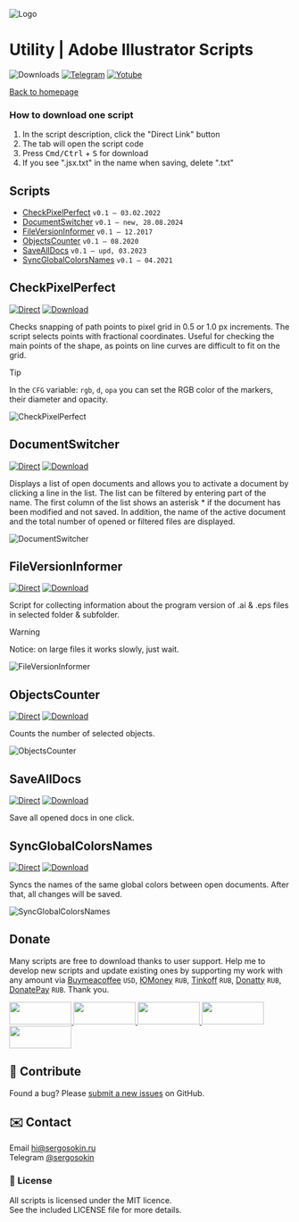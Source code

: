 ![Logo](https://i.ibb.co/mF018gV/emblem.png)

# Utility | Adobe Illustrator Scripts

![Downloads](https://img.shields.io/badge/Downloads-120k-27CF7D.svg) [![Telegram](https://img.shields.io/badge/Telegram%20Channel-%40aiscripts-0088CC.svg)](https://t.me/aiscripts) [![Yotube](https://img.shields.io/badge/Youtube-%40SergOsokinArt-FF0000.svg)](https://www.youtube.com/c/SergOsokinArt/videos)

[Back to homepage](../README.md)

### How to download one script 
1. In the script description, click the "Direct Link" button
2. The tab will open the script code
3. Press <kbd>Cmd/Ctrl</kbd> + <kbd>S</kbd> for download
4. If you see ".jsx.txt" in the name when saving, delete ".txt"

## Scripts
* [CheckPixelPerfect](https://github.com/creold/illustrator-scripts/blob/master/md/Utility.md#checkpixelperfect) `v0.1 — 03.02.2022`
* [DocumentSwitcher](https://github.com/creold/illustrator-scripts/blob/master/md/Utility.md#documentswitcher) `v0.1 — new, 28.08.2024`
* [FileVersionInformer](https://github.com/creold/illustrator-scripts/blob/master/md/Utility.md#fileversioninformer) `v0.1 — 12.2017`
* [ObjectsCounter](https://github.com/creold/illustrator-scripts/blob/master/md/Utility.md#objectscounter) `v0.1 — 08.2020`
* [SaveAllDocs](https://github.com/creold/illustrator-scripts/blob/master/md/Utility.md#savealldocs) `v0.1 — upd, 03.2023`
* [SyncGlobalColorsNames](https://github.com/creold/illustrator-scripts/blob/master/md/Utility.md#syncglobalcolorsnames) `v0.1 — 04.2021`

## CheckPixelPerfect
[![Direct](https://img.shields.io/badge/Direct%20Link-CheckPixelPerfect.jsx-FF6900.svg)](https://link.aiscripts.ru/ckpxperf) [![Download](https://img.shields.io/badge/Download%20All-Zip%20archive-0088CC.svg)](https://bit.ly/2M0j95N)

Checks snapping of path points to pixel grid in 0.5 or 1.0 px increments. The script selects points with fractional coordinates. Useful for checking the main points of the shape, as points on line curves are difficult to fit on the grid.

> [!TIP]   
> In the `CFG` variable: `rgb`, `d`, `opa` you can set the RGB color of the markers, their diameter and opacity.

![CheckPixelPerfect](https://i.ibb.co/Ps2WNqp/Check-Pixel-Perfect.gif)

## DocumentSwitcher
[![Direct](https://img.shields.io/badge/Direct%20Link-DocumentSwitcher.jsx-FF6900.svg)](https://link.aiscripts.ru/docswt) [![Download](https://img.shields.io/badge/Download%20All-Zip%20archive-0088CC.svg)](https://bit.ly/2M0j95N)

Displays a list of open documents and allows you to activate a document by clicking a line in the list. The list can be filtered by entering part of the name. The first column of the list shows an asterisk * if the document has been modified and not saved. In addition, the name of the active document and the total number of opened or filtered files are displayed.

![DocumentSwitcher](https://i.ibb.co/qxb2Rnh/Document-Switcher.gif)

## FileVersionInformer
[![Direct](https://img.shields.io/badge/Direct%20Link-FileVersionInformer.jsx-FF6900.svg)](https://link.aiscripts.ru/fverinfo) [![Download](https://img.shields.io/badge/Download%20All-Zip%20archive-0088CC.svg)](https://bit.ly/2M0j95N)

Script for collecting information about the program version of .ai & .eps files in selected folder & subfolder.   

> [!WARNING]   
> Notice: on large files it works slowly, just wait.

![FileVersionInformer](https://i.ibb.co/mz94Tn0/demo-File-Version-Informer.gif)

## ObjectsCounter
[![Direct](https://img.shields.io/badge/Direct%20Link-ObjectsCounter.jsx-FF6900.svg)](https://link.aiscripts.ru/objcntr) [![Download](https://img.shields.io/badge/Download%20All-Zip%20archive-0088CC.svg)](https://bit.ly/2M0j95N)

Counts the number of selected objects.

![ObjectsCounter](https://i.ibb.co/cbmYfNV/Objects-Counter.gif)

## SaveAllDocs
[![Direct](https://img.shields.io/badge/Direct%20Link-SaveAllDocs.jsx-FF6900.svg)](https://link.aiscripts.ru/savealldocs) [![Download](https://img.shields.io/badge/Download%20All-Zip%20archive-0088CC.svg)](https://bit.ly/2M0j95N)

Save all opened docs in one click.

## SyncGlobalColorsNames
[![Direct](https://img.shields.io/badge/Direct%20Link-SyncGlobalColorsNames.jsx-FF6900.svg)](https://link.aiscripts.ru/syncglblclr) [![Download](https://img.shields.io/badge/Download%20All-Zip%20archive-0088CC.svg)](https://bit.ly/2M0j95N)

Syncs the names of the same global colors between open documents. After that, all changes will be saved.

![SyncGlobalColorsNames](https://i.ibb.co/G9NRF7J/Sync-Global-Colors-Names.gif)

## Donate
Many scripts are free to download thanks to user support. Help me to develop new scripts and update existing ones by supporting my work with any amount via [Buymeacoffee] `USD`, [ЮMoney] `RUB`, [Tinkoff] `RUB`, [Donatty] `RUB`, [DonatePay] `RUB`. Thank you.

[Buymeacoffee]: https://www.buymeacoffee.com/aiscripts
[ЮMoney]: https://yoomoney.ru/to/410011149615582
[Tinkoff]: https://www.tinkoff.ru/rm/osokin.sergey127/SN67U9405/
[Donatty]: https://donatty.com/sergosokin
[DonatePay]: https://new.donatepay.ru/@osokin

<a href="https://www.buymeacoffee.com/aiscripts">
  <img width="111" height="40" src="https://i.ibb.co/0ssTJQ1/bmc-badge.png">
</a>

<a href="https://www.tinkoff.ru/rm/osokin.sergey127/SN67U9405/">
  <img width="111" height="40" src="https://i.ibb.co/hRsbYnM/tinkoff-badge.png">
</a>

<a href="https://yoomoney.ru/to/410011149615582">
  <img width="111" height="40" src="https://i.ibb.co/wwrYWJ5/yoomoney-badge.png">
</a>

<a href="https://donatty.com/sergosokin">
  <img width="111" height="40" src="https://i.ibb.co/s61FGCn/donatty-badge.png">
</a>

<a href="https://new.donatepay.ru/@osokin">
  <img width="111" height="40" src="https://i.ibb.co/0KJ94ND/donatepay-badge.png">
</a>

## 🤝 Contribute

Found a bug? Please [submit a new issues](https://github.com/creold/illustrator-scripts/issues) on GitHub.

## ✉️ Contact
Email <hi@sergosokin.ru>  
Telegram [@sergosokin](https://t.me/sergosokin)

### 📝 License

All scripts is licensed under the MIT licence.  
See the included LICENSE file for more details.